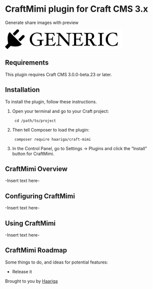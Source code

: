 # CraftMimi plugin for Craft CMS 3.x

Generate share images with preview

![Screenshot](resources/img/plugin-logo.png)

## Requirements

This plugin requires Craft CMS 3.0.0-beta.23 or later.

## Installation

To install the plugin, follow these instructions.

1. Open your terminal and go to your Craft project:

        cd /path/to/project

2. Then tell Composer to load the plugin:

        composer require haariga/craft-mimi

3. In the Control Panel, go to Settings → Plugins and click the “Install” button for CraftMimi.

## CraftMimi Overview

-Insert text here-

## Configuring CraftMimi

-Insert text here-

## Using CraftMimi

-Insert text here-

## CraftMimi Roadmap

Some things to do, and ideas for potential features:

* Release it

Brought to you by [Haariga](https://xn--hriga-mra.com/)
